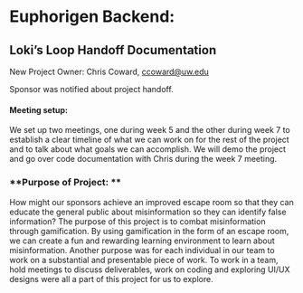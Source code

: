 # Euphorigen Backend:

## Loki’s Loop Handoff Documentation

New Project Owner: Chris Coward, ccoward@uw.edu 

Sponsor was notified about project handoff.

#### Meeting setup:
We set up two meetings, one during week 5 and the other during week 7 to establish a clear timeline of what we can work on for the rest of the project and to talk about what goals we can accomplish. We will demo the project and go over code documentation with Chris during the week 7 meeting. 

### **Purpose of Project: **
How might our sponsors achieve an improved escape room so that they can educate the general public about misinformation so they can identify false information?
The purpose of this project is to combat misinformation through gamification. By using gamification in the form of an escape room, we can create a fun and rewarding learning environment to learn about misinformation. 
Another purpose was for each individual in our team to work on a substantial and presentable piece of work. To work in a team, hold meetings to discuss deliverables, work on coding and exploring UI/UX designs were all a part of this project for us to explore. 

